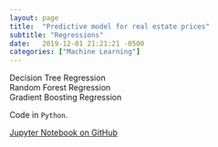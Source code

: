 ```yaml
---
layout: page
title:  "Predictive model for real estate prices"
subtitle: "Regressions"
date:   2019-12-01 21:21:21 -0500
categories: ["Machine Learning"]
---
```

Decision Tree Regression<br>
Random Forest Regression<br>
Gradient Boosting Regression<br>

Code in `Python`. 

[Jupyter Notebook on GitHub][ml-1]

[ml-1]:   https://github.com/alexyushkin/DataAndDecisions/blob/master/Project.ipynb
